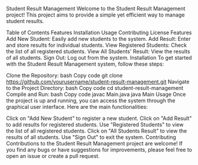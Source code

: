 Student Result Management
Welcome to the Student Result Management project! This project aims to provide a simple yet efficient way to manage student results.

Table of Contents
Features
Installation
Usage
Contributing
License
Features
Add New Student: Easily add new students to the system.
Add Result: Enter and store results for individual students.
View Registered Students: Check the list of all registered students.
View All Students' Result: View the results of all students.
Sign Out: Log out from the system.
Installation
To get started with the Student Result Management system, follow these steps:

Clone the Repository:
bash
Copy code
git clone https://github.com/yourusername/student-result-management.git
Navigate to the Project Directory:
bash
Copy code
cd student-result-management
Compile and Run:
bash
Copy code
javac Main.java
java Main
Usage
Once the project is up and running, you can access the system through the graphical user interface. Here are the main functionalities:

Click on "Add New Student" to register a new student.
Click on "Add Result" to add results for registered students.
Use "Registered Students" to view the list of all registered students.
Click on "All Students Result" to view the results of all students.
Use "Sign Out" to exit the system.
Contributing
Contributions to the Student Result Management project are welcome! If you find any bugs or have suggestions for improvements, please feel free to open an issue or create a pull request.
